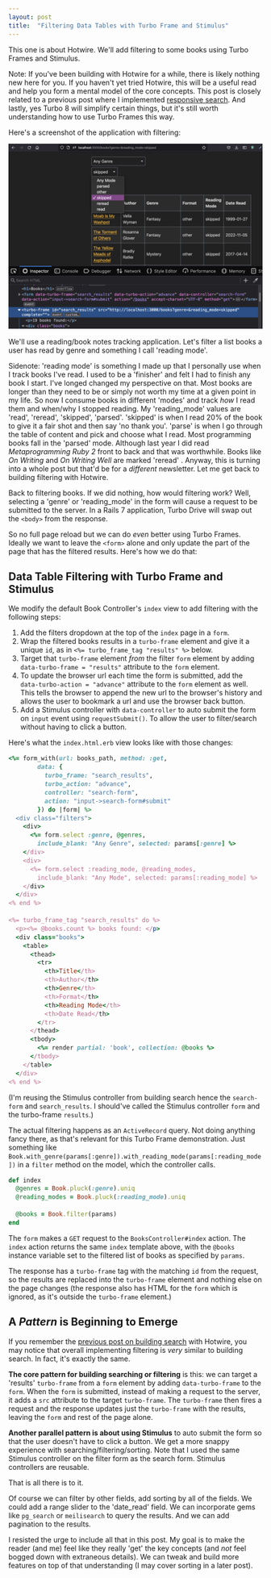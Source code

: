 ```yaml
---
layout: post
title:  "Filtering Data Tables with Turbo Frame and Stimulus"
---
```


This one is about Hotwire. We'll add filtering to some books using Turbo Frames and Stimulus. 

Note: If you've been building with Hotwire for a while, there is likely nothing new here for you. If you haven't yet tried Hotwire, this will be a useful read and help you form a mental model of the core concepts. This post is closely related to a previous post where I implemented [responsive search](https://blog.theleafnode.com/build-search-with-hotwire/). And lastly, yes Turbo 8 will simplify certain things, but it's still worth understanding how to use Turbo Frames this way.

Here's a screenshot of the application with filtering:

![filtering books](/assets/images/filtering_data_tables_with_turbo_frame_and_stimulus_screenshot.png) 

We'll use a reading/book notes tracking application. Let's filter a list books a user has read by genre and something I call 'reading mode'.

Sidenote: 'reading mode' is something I made up that I personally use when I track books I've read. I used to be a 'finisher' and felt I had to finish any book I start. I've longed changed my perspective on that. Most books are longer than they need to be or simply not worth my time at a given point in my life. So now I consume books in different 'modes' and track *how* I read them and when/why I stopped reading. My 'reading_mode' values are 'read', 'reread', 'skipped', 'parsed'. 'skipped' is when I read 20% of the book to give it a fair shot and then say 'no thank you'. 'parse' is when I go through the table of content and pick and choose what I read. Most programming books fall in the 'parsed' mode. Although last year I did read *Metaprogramming Ruby 2* front to back and that was worthwhile. Books like *On Writing* and *On Writing Well* are marked 'reread' . Anyway, this is turning into a whole post but that'd be for a *different* newsletter. Let me get back to building filtering with Hotwire.

Back to filtering books. If we did nothing, how would filtering work? Well, selecting a 'genre' or 'reading_mode' in the form will cause a request to be submitted to the server. In a Rails 7 application, Turbo Drive will swap out the `<body>` from the response. 

So no full page reload but we can do *even* better using Turbo Frames. Ideally we want to leave the `<form>` alone and only update the part of the page that has the filtered results. Here's how we do that:

## Data Table Filtering with Turbo Frame and Stimulus

We modify the default Book Controller's `index` view to add filtering with the following steps:

1. Add the filters dropdown at the top of the `index` page in a `form`. 
2. Wrap the filtered books results in a `turbo-frame` element and give it a unique `id`, as in `<%= turbo_frame_tag "results" %>` below.
3. Target that `turbo-frame` element *from* the filter `form` element by adding `data-turbo-frame = "results"` attribute to the `form` element.
4. To update the browser url each time the form is submitted, add the `data-turbo-action = "advance"` attribute to the `form` element as well. This tells the browser to append the new url to the browser's history and allows the user to bookmark a url and use the browser back button.
5. Add a Stimulus controller with `data-controller` to auto submit the form on `input` event using `requestSubmit()`. To allow the user to filter/search without having to click a button. 

Here's what the `index.html.erb` view looks like with those changes:

```ruby
<%= form_with(url: books_path, method: :get,
        data: {
          turbo_frame: "search_results",
          turbo_action: "advance",
          controller: "search-form",
          action: "input->search-form#submit"
        }) do |form| %>
  <div class="filters">
    <div>
      <%= form.select :genre, @genres,
        include_blank: "Any Genre", selected: params[:genre] %>
    </div>
    <div>
      <%= form.select :reading_mode, @reading_modes,
        include_blank: "Any Mode", selected: params[:reading_mode] %>
    </div>
  </div>
<% end %>

<%= turbo_frame_tag "search_results" do %>
  <p><%= @books.count %> books found: </p>
  <div class="books">
    <table>
      <thead>
        <tr>
          <th>Title</th>
          <th>Author</th>
          <th>Genre</th>
          <th>Format</th>
          <th>Reading Mode</th>
          <th>Date Read</th>
        </tr>
      </thead>
      <tbody>
        <%= render partial: 'book', collection: @books %>
      </tbody>
    </table>
  </div>
<% end %>
```

(I'm reusing the Stimulus controller from building search hence the `search-form` and `search_results`. I should've called the Stimulus controller `form` and the turbo-frame `results`.)

The actual filtering happens as an `ActiveRecord` query. Not doing anything fancy there, as that's relevant for this Turbo Frame demonstration. Just something like `Book.with_genre(params[:genre]).with_reading_mode(params[:reading_mode])` in a `filter` method on the model, which the controller calls.

```ruby
def index
  @genres = Book.pluck(:genre).uniq
  @reading_modes = Book.pluck(:reading_mode).uniq

  @books = Book.filter(params)  
end
```

The `form` makes a `GET` request to the `BooksController#index` action. The `index` action returns the same `index` template above, with the `@books` instance variable set to the filtered list of books as specified by `params`. 

The response has a `turbo-frame` tag with the matching `id` from the request, so the results are replaced into the `turbo-frame` element and nothing else on the page changes (the response also has HTML for the `form` which is ignored, as it's outside the `turbo-frame` element.)

## A *Pattern* is Beginning to Emerge

If you remember the [previous post on building search](https://blog.theleafnode.com/build-search-with-hotwire/) with Hotwire, you may notice that overall implementing filtering is *very* similar to building search. In fact, it's exactly the same.

**The core pattern for building searching or filtering** is this: we can target a 'results' `turbo-frame` from a `form` element by adding `data-turbo-frame` to the `form`. When the `form` is submitted, instead of making a request to the server, it adds a `src` attribute to the target `turbo-frame`. The `turbo-frame` then fires a request and the response updates just the `turbo-frame` with the results, leaving the `form` and rest of the page alone.

**Another parallel pattern is about using Stimulus** to auto submit the form so that the user doesn't have to click a button. We get a more snappy experience with searching/filtering/sorting. Note that I used the same Stimulus controller on the filter form as the search form. Stimulus controllers are reusable.

That is all there is to it.

Of course we can filter by other fields, add sorting by all of the fields. We could add a range slider to the 'date_read' field. We can incorporate gems like `pg_search` or `meilisearch` to query the results. And we can add pagination to the results. 

I resisted the urge to include all that in this post. My goal is to make the reader (and me) feel like they really 'get' the key concepts (and *not* feel bogged down with extraneous details). We can tweak and build more features on top of that understanding (I may cover sorting in a later post).

